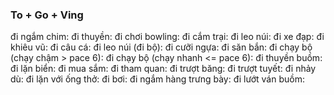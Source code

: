 ### To + Go + Ving

đi ngắm chim: 
đi thuyền: 
đi chơi bowling: 
đi cắm trại: 
đi leo núi: 
đi xe đạp: 
đi khiêu vũ: 
đi câu cá: 
đi leo núi (đi bộ): 
đi cưỡi ngựa: 
đi săn bắn: 
đi chạy bộ (chạy chậm > pace 6): 
đi chạy bộ (chạy nhanh <= pace 6): 
đi thuyền buồm: 
đi lặn biển: 
đi mua sắm: 
đi tham quan: 
đi trượt băng: 
đi trượt tuyết: 
đi nhảy dù: 
đi lặn với ống thở: 
đi bơi: 
đi ngắm hàng trưng bày: 
đi lướt ván buồm: 